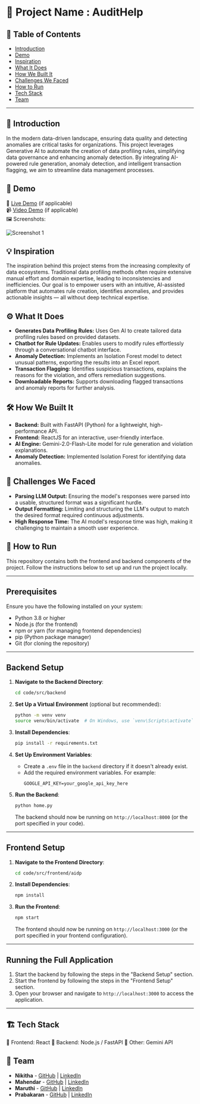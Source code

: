 # 🚀 Project Name : AuditHelp

## 📌 Table of Contents
- [Introduction](#introduction)
- [Demo](#demo)
- [Inspiration](#inspiration)
- [What It Does](#what-it-does)
- [How We Built It](#how-we-built-it)
- [Challenges We Faced](#challenges-we-faced)
- [How to Run](#how-to-run)
- [Tech Stack](#tech-stack)
- [Team](#team)

---

## 🎯 Introduction
In the modern data-driven landscape, ensuring data quality and detecting anomalies are critical tasks for organizations. This project leverages Generative AI to automate the creation of data profiling rules, simplifying data governance and enhancing anomaly detection. By integrating AI-powered rule generation, anomaly detection, and intelligent transaction flagging, we aim to streamline data management processes.

## 🎥 Demo
🔗 [Live Demo](#) (if applicable)  
📹 [Video Demo](#) (if applicable)  
🖼️ Screenshots:

![Screenshot 1](link-to-image)

## 💡 Inspiration
The inspiration behind this project stems from the increasing complexity of data ecosystems. Traditional data profiling methods often require extensive manual effort and domain expertise, leading to inconsistencies and inefficiencies. Our goal is to empower users with an intuitive, AI-assisted platform that automates rule creation, identifies anomalies, and provides actionable insights — all without deep technical expertise.

## ⚙️ What It Does
- **Generates Data Profiling Rules:** Uses Gen AI to create tailored data profiling rules based on provided datasets.
- **Chatbot for Rule Updates:** Enables users to modify rules effortlessly through a conversational chatbot interface.
- **Anomaly Detection:** Implements an Isolation Forest model to detect unusual patterns, exporting the results into an Excel report.
- **Transaction Flagging:** Identifies suspicious transactions, explains the reasons for the violation, and offers remediation suggestions.
- **Downloadable Reports:** Supports downloading flagged transactions and anomaly reports for further analysis.

## 🛠️ How We Built It
- **Backend:** Built with FastAPI (Python) for a lightweight, high-performance API.
- **Frontend:** ReactJS for an interactive, user-friendly interface.
- **AI Engine:** Gemini-2.0-Flash-Lite model for rule generation and violation explanations.
- **Anomaly Detection:** Implemented Isolation Forest for identifying data anomalies.

## 🚧 Challenges We Faced
- **Parsing LLM Output:** Ensuring the model's responses were parsed into a usable, structured format was a significant hurdle.
- **Output Formatting:** Limiting and structuring the LLM's output to match the desired format required continuous adjustments.
- **High Response Time:** The AI model's response time was high, making it challenging to maintain a smooth user experience.

## 🏃 How to Run
This repository contains both the frontend and backend components of the project. Follow the instructions below to set up and run the project locally.

---

## Prerequisites

Ensure you have the following installed on your system:
- Python 3.8 or higher
- Node.js (for the frontend)
- npm or yarn (for managing frontend dependencies)
- pip (Python package manager)
- Git (for cloning the repository)

---

## Backend Setup

1. **Navigate to the Backend Directory**:
   ```bash
   cd code/src/backend
   ```

2. **Set Up a Virtual Environment** (optional but recommended):
   ```bash
   python -m venv venv
   source venv/bin/activate  # On Windows, use `venv\Scripts\activate`
   ```

3. **Install Dependencies**:
   ```bash
   pip install -r requirements.txt
   ```

4. **Set Up Environment Variables**:
   - Create a `.env` file in the `backend` directory if it doesn't already exist.
   - Add the required environment variables. For example:
     ```
     GOOGLE_API_KEY=your_google_api_key_here
     ```

5. **Run the Backend**:
   ```bash
   python home.py
   ```

   The backend should now be running on `http://localhost:8000` (or the port specified in your code).

---

## Frontend Setup

1. **Navigate to the Frontend Directory**:
   ```bash
   cd code/src/frontend/aidp
   ```

2. **Install Dependencies**:
   ```bash
   npm install
   ```

3. **Run the Frontend**:
   ```bash
   npm start
   ```

   The frontend should now be running on `http://localhost:3000` (or the port specified in your frontend configuration).

---

## Running the Full Application

1. Start the backend by following the steps in the "Backend Setup" section.
2. Start the frontend by following the steps in the "Frontend Setup" section.
3. Open your browser and navigate to `http://localhost:3000` to access the application.

---

## 🏗️ Tech Stack
 🔹 Frontend: React 
 🔹 Backend: Node.js / FastAPI 
 🔹 Other: Gemini API 

## 👥 Team
- **Nikitha** - [GitHub](#) | [LinkedIn](#)
- **Mahendar** - [GitHub](#) | [LinkedIn](#)
- **Maruthi** - [GitHub](#) | [LinkedIn](#)
- **Prabakaran** - [GitHub](#) | [LinkedIn](#)
